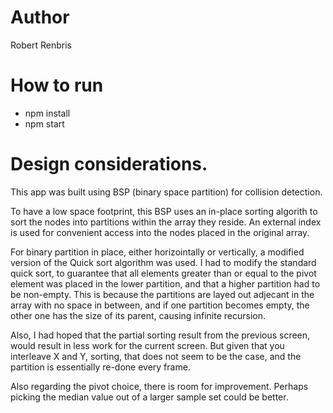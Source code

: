 # Author 

Robert Renbris

# How to run

* npm install
* npm start

# Design considerations. 

This app was built using BSP (binary space partition) for collision detection. 

To have a low space footprint, this BSP uses an in-place sorting algorith to sort the nodes into partitions within the array they reside. An external index is used for convenient access into the nodes placed in the original array. 

For binary partition in place, either horizointally or vertically, a modified version of the Quick sort algorithm was used. I had to modify the standard quick sort, to guarantee that all elements greater than or equal to the pivot element was placed in the lower partition, and that a higher partition had to be non-empty. This is because the partitions are layed out adjecant in the array with no space in between, and if one partition becomes empty, the other one has the size of its parent, causing infinite recursion.   

Also, I had hoped that the partial sorting result from the previous screen, would result in less work for the current screen. But given that you interleave X and Y, sorting, that does not seem to be the case, and the partition is essentially re-done every frame. 

Also regarding the pivot choice, there is room for improvement. Perhaps picking the median value out of a larger sample set could be better. 